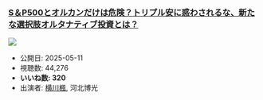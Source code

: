 ### [S＆P500とオルカンだけは危険？トリプル安に惑わされるな、新たな選択肢オルタナティブ投資とは？](https://www.youtube.com/watch?v=ew0Qj-tINYE)
[![](https://img.youtube.com/vi/ew0Qj-tINYE/sddefault.jpg)](https://www.youtube.com/watch?v=ew0Qj-tINYE)
-   公開日: 2025-05-11
-   視聴数: 44,276
-   **いいね数: 320**
-   出演者: [横川楓](/rehacq_fan/people/横川楓 "wikilink"), 河北博光
